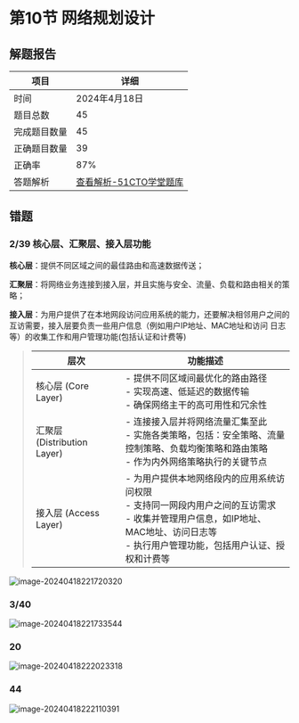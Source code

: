 

# 第10节 网络规划设计

## 解题报告

| 项目         | 详细                                                         |
| ------------ | ------------------------------------------------------------ |
| 时间         | 2024年4月18日                                                |
| 题目总数     | 45                                                           |
| 完成题目数量 | 45                                                           |
| 正确题目数量 | 39                                                           |
| 正确率       | 87%                                                          |
| 答题解析     | [查看解析-51CTO学堂题库](https://t.51cto.com/chapter/sanswer/id-8466.html?submit_id=6331421) |

## 错题

### 2/39 核心层、汇聚层、接入层功能

**核心层**：提供不同区域之间的最佳路由和高速数据传送；

**汇聚层**：将网络业务连接到接入层，并且实施与安全、流量、负载和路由相关的策略；

**接入层**：为用户提供了在本地网段访问应用系统的能力，还要解决相邻用户之间的互访需要，接入层要负责一些用户信息（例如用户IP地址、MAC地址和访问 日志等）的收集工作和用户管理功能(包括认证和计费等)

> | 层次                        | 功能描述                                                     |
> | --------------------------- | ------------------------------------------------------------ |
> | 核心层 (Core Layer)         | - 提供不同区域间最优化的路由路径<br>- 实现高速、低延迟的数据传输<br>- 确保网络主干的高可用性和冗余性 |
> | 汇聚层 (Distribution Layer) | - 连接接入层并将网络流量汇集至此<br>- 实施各类策略，包括：安全策略、流量控制策略、负载均衡策略和路由策略<br>- 作为内外网络策略执行的关键节点 |
> | 接入层 (Access Layer)       | - 为用户提供本地网络段内的应用系统访问权限<br>- 支持同一网段内用户之间的互访需求<br>- 收集并管理用户信息，如IP地址、MAC地址、访问日志等<br>- 执行用户管理功能，包括用户认证、授权和计费等 |

![image-20240418221720320](https://img.yatjay.top/md/image-20240418221720320.png)

### 3/40

![image-20240418221733544](https://img.yatjay.top/md/image-20240418221733544.png)

### 20

![image-20240418222023318](https://img.yatjay.top/md/image-20240418222023318.png)

### 44

![image-20240418222110391](https://img.yatjay.top/md/image-20240418222110391.png)